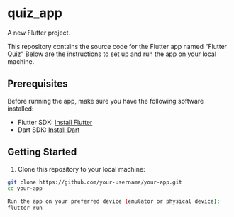 # quiz_app

A new Flutter project.

This repository contains the source code for the Flutter app named "Flutter Quiz" Below are the instructions to set up and run the app on your local machine.

## Prerequisites

Before running the app, make sure you have the following software installed:

- Flutter SDK: [Install Flutter](https://flutter.dev/docs/get-started/install)
- Dart SDK: [Install Dart](https://dart.dev/get-dart)

## Getting Started

1. Clone this repository to your local machine:

```bash
git clone https://github.com/your-username/your-app.git
cd your-app

Run the app on your preferred device (emulator or physical device):
flutter run

